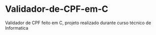 # Validador-de-CPF-em-C
Validador de CPF feito em C, projeto realizado durante curso técnico de Informatica

